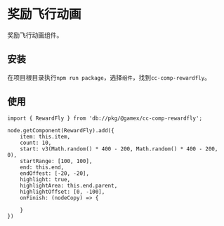 # 奖励飞行动画

奖励飞行动画组件。

## 安装

在项目根目录执行```npm run package```，选择```组件```，找到```cc-comp-rewardfly```。

## 使用

```TS
import { RewardFly } from 'db://pkg/@gamex/cc-comp-rewardfly';

node.getComponent(RewardFly).add({
    item: this.item,
    count: 10,
    start: v3(Math.random() * 400 - 200, Math.random() * 400 - 200, 0),
    startRange: [100, 100],
    end: this.end,
    endOffest: [-20, -20],
    highlight: true,
    highlightArea: this.end.parent,
    highlightOffset: [0, -100],
    onFinish: (nodeCopy) => {
        
    }
})
```